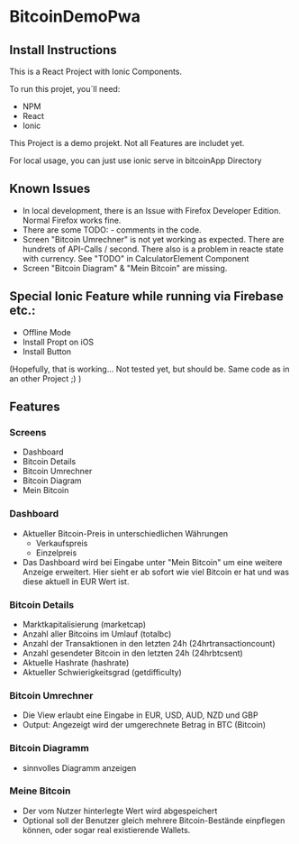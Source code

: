 # BitcoinDemoPwa

## Install Instructions
This is a React Project with Ionic Components.

To run this projet, you´ll need:
- NPM
- React
- Ionic

This Project is a demo projekt. Not all Features are includet yet.

For local usage, you can just use ionic serve in bitcoinApp Directory

## Known Issues
- In local development, there is an Issue with Firefox Developer Edition. Normal Firefox works fine.
- There are some TODO: - comments in the code.
- Screen "Bitcoin Umrechner" is not yet working as expected. There are hundrets of API-Calls / second. There also is a problem in reacte state with currency. See "TODO" in CalculatorElement Component
- Screen "Bitcoin Diagram" & "Mein Bitcoin" are missing.

## Special Ionic Feature while running via Firebase etc.:
- Offline Mode
- Install Propt on iOS
- Install Button

(Hopefully, that is working... Not tested yet, but should be. Same code as in an other Project ;) )


## Features

### Screens
- Dashboard
- Bitcoin Details
- Bitcoin Umrechner
- Bitcoin Diagram
- Mein Bitcoin

### Dashboard
- Aktueller Bitcoin-Preis in unterschiedlichen Währungen
    - Verkaufspreis
    - Einzelpreis
- Das Dashboard wird bei Eingabe unter "Mein Bitcoin" um eine weitere Anzeige erweitert. Hier sieht er ab sofort wie viel Bitcoin er hat und was diese aktuell in EUR Wert ist.

### Bitcoin Details
- Marktkapitalisierung (marketcap)
- Anzahl aller Bitcoins im Umlauf (totalbc)
- Anzahl der Transaktionen in den letzten 24h (24hrtransactioncount)
- Anzahl gesendeter Bitcoin in den letzten 24h (24hrbtcsent)
- Aktuelle Hashrate (hashrate)
- Aktueller Schwierigkeitsgrad (getdifficulty)
### Bitcoin Umrechner
- Die View erlaubt eine Eingabe in EUR, USD, AUD, NZD und GBP
- Output: Angezeigt wird der umgerechnete Betrag in BTC (Bitcoin)
### Bitcoin Diagramm
- sinnvolles Diagramm anzeigen


### Meine Bitcoin
- Der vom Nutzer hinterlegte Wert wird abgespeichert
- Optional soll der Benutzer gleich mehrere Bitcoin-Bestände einpflegen können, oder sogar real existierende Wallets.
